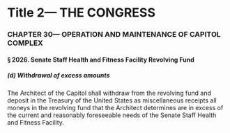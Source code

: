 
# Title 2— THE CONGRESS
### CHAPTER 30— OPERATION AND MAINTENANCE OF CAPITOL COMPLEX
#### § 2026. Senate Staff Health and Fitness Facility Revolving Fund
##### (d) Withdrawal of excess amounts

The Architect of the Capitol shall withdraw from the revolving fund and deposit in the Treasury of the United States as miscellaneous receipts all moneys in the revolving fund that the Architect determines are in excess of the current and reasonably foreseeable needs of the Senate Staff Health and Fitness Facility.

